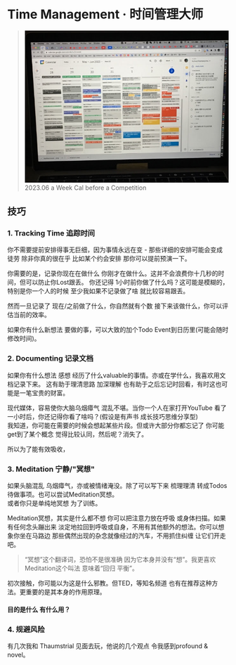 
# Time Management · 时间管理大师


> ![](res/2022.06-cal.jpg)
> 2023.06 a Week Cal before a Competition 


## 技巧

### 1. Tracking Time 追踪时间

你不需要提前安排得事无巨细，因为事情永远在变 - 那些详细的安排可能会变成徒劳 除非你真的很在乎 比如某个约会安排 那你可以提前预演一下。

你需要的是，记录你现在在做什么 你刚才在做什么。这并不会浪费你十几秒的时间，但可以防止你Lost跟丢。
你还记得 1小时前你做了什么吗？这可能是模糊的，特别是你一个人的时候 至少我如果不记录做了啥 就比较容易跟丢。

然而一旦记录了 现在/之前做了什么，你自然就有个数 接下来该做什么，你可以评估当前的效率。

如果你有什么新想法 要做的事，可以大致的加个Todo Event到日历里(可能会随时修改时间)。


### 2. Documenting 记录文档

如果你有什么想法 感想 经历了什么valuable的事情。亦或在学什么，我喜欢用文档记录下来。
这有助于理清思路 加深理解 也有助于之后忘记时回看，有时这也可能是一笔宝贵的财富。

现代媒体，容易使你大脑乌烟瘴气 混乱不堪。当你一个人在家打开YouTube 看了一小时后，你还记得你看了啥吗？(假设是有声书 成长技巧思维分享型)  
我知道，你可能在需要的时候会想起某些片段。但或许大部分你都忘记了 你可能get到了某个概念 觉得比较认同，然后呢？消失了。

所以为了能有效吸收，


### 3. Meditation 宁静/"冥想"

如果头脑混乱 乌烟瘴气，亦或被情绪淹没。除了可以写下来 梳理理清 转成Todos待做事项。也可以尝试Meditation冥想。  
或者你只是单纯地冥想 为了训练。

Meditation冥想，其实是什么都不想 你可以把注意力放在呼吸 或身体扫描。如果有任何念头蹦出来 淡定地拉回到呼吸或自身，不用有其他额外的想法。你可以想象你坐在马路边 那些偶然出现的杂念就像经过的汽车，不用抓住纠缠 让它们开走吧。
> “冥想”这个翻译词，恐怕不是很准确 因为它本身并没有“想”。我更喜欢Meditation这个叫法 意味着“回归 平衡”。

初次接触，你可能以为这是什么邪教。但TED，等知名频道 也有在推荐这种方法。更重要的是其本身的作用原理。


#### 目的是什么 有什么用？

### 4. 规避风险

有几次我和 Thaumstrial 见面去玩，他说的几个观点 令我感到profound & novel。